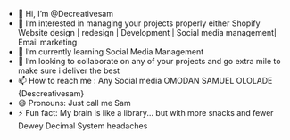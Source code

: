 - 👋 Hi, I’m @Decreativesam 
- 👀 I’m interested in managing your projects properly either Shopify Website design | redesign | Development | Social media management| Email marketing
- 🌱 I’m currently learning Social Media Management
- 💞️ I’m looking to collaborate on any of your projects and go extra mile to make sure i deliver the best
- 📫 How to reach me : Any Social media OMODAN SAMUEL OLOLADE {Descreativesam}
- 😄 Pronouns: Just call me Sam
- ⚡ Fun fact: My brain is like a library... but with more snacks and fewer Dewey Decimal System headaches

<!---
Decreativesam/Decreativesam is a ✨ special ✨ repository because its `README.md` (this file) appears on your GitHub profile.
You can click the Preview link to take a look at your changes.
--->
